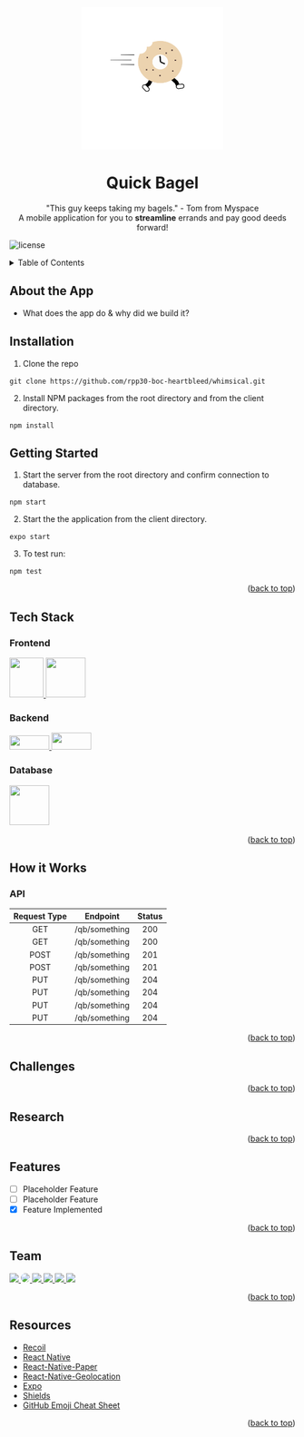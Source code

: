 <!-- PROJECT LOGO -->
<div align="center">
<img src="client/assets/bagel.png" alt="Bagel Logo" width="250" height="250">
</div>

<h1 align="center"> Quick Bagel </h1>

<p align="center">
"This guy keeps taking my bagels." - Tom from Myspace
<br/>
A mobile application for you to <b>streamline</b> errands and pay good deeds forward!
</p>

<!-- PROJECT SHIELDS -->
![license](https://img.shields.io/npm/l/nodemon)

<!-- TABLE OF CONTENTS -->
<details>
  <summary> Table of Contents </summary>
  <ol>
  <!-- INTRO/PURPOSE OF APP -->
    <li>
      <a href="#about-the-app">About the App</a>
      <ul>
        <li>
        <a href="#tech-stack">Tech Stack</a>
        </li>
      </ul>
    </li>
    <!-- SETUP -->
    <li>
      <a href="#getting-started">Getting Started</a>
    </li>
    <!-- DEMO: VIDEO/SCREENSHOTS/CODE -->
    <li>
      <a href="#how-it-works">How it Works</a>
      <ul>
        <li><a href="#video">Video</a></li>
      </ul>
      <ul>
        <li><a href="#wireframe">Wireframe</a></li>
      </ul>
      <ul>
        <li><a href="#sample">Sample Code</a></li>
      </ul>
    </li>
    <!-- CHALLENGES -->
    <li>
      <a href="#challenges">Challenges</a>
      <ul>
        <li><a href="#technical">Technical</a></li>
      </ul>
    </li>
    <!-- RESEARCH -->
    <li>
      <a href="#research">Research</a>
      <ul>
        <li>
        <a href="#user-stories">User Stories</a>
        </li>
      </ul>
      <ul>
        <li>
        <a href="#project-board">Project Board</a>
        </li>
      </ul>
    </li>
     <!-- FEATURES -->
    <li>
      <a href="#features">Features</a>
      <ul>
        <li>
        <a href="#testing">Testing</a>
        </li>
      </ul>
    </li>
     <!-- TEAM -->
    <li>
      <a href="#team">Team</a>
    </li>
     <!-- Resources -->
    <li>
      <a href="#resources">Resources</a>
    </li>
</ol>
</details> <!-- END OF TABLE OF CONTENTS DROP DOWN -->

## About the App

* What does the app do & why did we build it?


## Installation

1. Clone the repo
```
git clone https://github.com/rpp30-boc-heartbleed/whimsical.git
```
2. Install NPM packages from the root directory and from the client directory.
```
npm install
```

## Getting Started

1. Start the server from the root directory and confirm connection to database.
```
npm start
```
2. Start the the application from the client directory.
```
expo start
```

3. To test run:
```
npm test
```
<p align="right">(<a href="#top">back to top</a>)</p>

## Tech Stack

### Frontend
<a href='https://reactnative.dev/'>
<img src="https://raw.githubusercontent.com/kristerkari/react-native-svg-transformer/HEAD/images/react-native-logo.png" width="60" height="70">
</a>


<a href='https://recoiljs.org/'>
<img src="https://recoiljs.org/img/logo.svg"
width="70" height="70">
</a>


### Backend

<a href='https://expressjs.com/'><img src="https://upload.wikimedia.org/wikipedia/commons/thumb/6/64/Expressjs.png/330px-Expressjs.png" width="70" height="25">
</a>
<a href="https://nodejs.org/en/"><img src="https://upload.wikimedia.org/wikipedia/commons/d/d9/Node.js_logo.svg" width="70" height="30">
 </a>


### Database
<a href='https://www.mongodb.com/'><img src="https://cacm.acm.org/system/assets/0002/7119/042117_Theodo_MongoDB.large.jpg?1492791427&1492791427" width="70" height="70">
</a>

<p align="right">(<a href="#top">back to top</a>)</p>


## How it Works

### API
|Request Type|Endpoint                          |Status |
|:----------:|----------------------------------|:-----:|
|    GET     | /qb/something                    |200    |
|    GET     | /qb/something                    |200    |
|    POST    | /qb/something                    |201    |
|    POST    | /qb/something                    |201    |
|    PUT     | /qb/something                    |204    |
|    PUT     | /qb/something                    |204    |
|    PUT     | /qb/something                    |204    |
|    PUT     | /qb/something                    |204    |


<p align="right">(<a href="#top">back to top</a>)</p>

## Challenges

<p align="right">(<a href="#top">back to top</a>)</p>

## Research

<p align="right">(<a href="#top">back to top</a>)</p>

## Features
- [ ] Placeholder Feature
- [ ] Placeholder Feature
- [x] Feature Implemented

<p align="right">(<a href="#top">back to top</a>)</p>

## Team
<a href="https://github.com/ryhorowitz">
  <img src="https://github.com/ryhorowitz.png?size=50?">
</a>
<a href="https://github.com/shabbyblue16">
  <img src="https://github.com/shabbyblue16.png?height=50" width="50" style="border-radius:50%">
</a>
<a href="https://github.com/OjeikuA">
  <img src="https://github.com/OjeikuA.png?size=50">
</a>
<a href="https://github.com/aaronfife">
  <img src="https://github.com/aaronfife.png?size=50">
</a>
<a href="https://github.com/surekhaw">
  <img src="https://github.com/surekhaw.png?size=50">
</a>
<a href="https://github.com/Laweeza">
  <img src="https://github.com/Laweeza.png?size=50">
</a>

<p align="right">(<a href="#top">back to top</a>)</p>

## Resources
* [Recoil](https://recoiljs.org/docs/introduction/installation)
* [React Native](https://reactnative.dev/docs/getting-started)
* [React-Native-Paper](https://callstack.github.io/react-native-paper/getting-started.html)
* [React-Native-Geolocation](https://github.com/Agontuk/react-native-geolocation-service)
* [Expo](https://docs.expo.dev/)
* [Shields](https://shields.io)
* [GitHub Emoji Cheat Sheet](https://www.webpagefx.com/tools/emoji-cheat-sheet)

<p align="right">(<a href="#top">back to top</a>)</p>